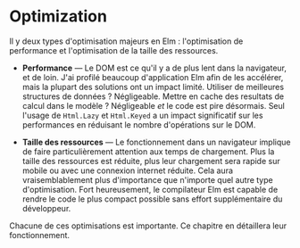 # Optimization

Il y deux types d'optimisation majeurs en Elm : l'optimisation de performance et l'optimisation de la taille des ressources.

- **Performance** &mdash; Le DOM est ce qu'il y a de plus lent dans la navigateur, et de loin. J'ai profilé beaucoup d'application Elm afin de les accélérer, mais la plupart des solutions ont un impact limité. Utiliser de meilleures structures de données ? Négligeable. Mettre en cache des resultats de calcul dans le modèle ? Négligeable _et_ le code est pire désormais. Seul l'usage de `Html.Lazy` et `Html.Keyed` a un impact significatif sur les performances en réduisant le nombre d'opérations sur le DOM.

- **Taille des ressources** &mdash; Le fonctionnement dans un navigateur implique de faire particulièrement attention aux temps de chargement. Plus la taille des ressources est réduite, plus leur chargement sera rapide sur mobile ou avec une connexion internet réduite. Cela aura vraisemblablement plus d'importance que n'importe quel autre type d'optimisation. Fort heureusement, le compilateur Elm est capable de rendre le code le plus compact possible sans effort supplémentaire du développeur.

Chacune de ces optimisations est importante. Ce chapitre en détaillera leur fonctionnement.
